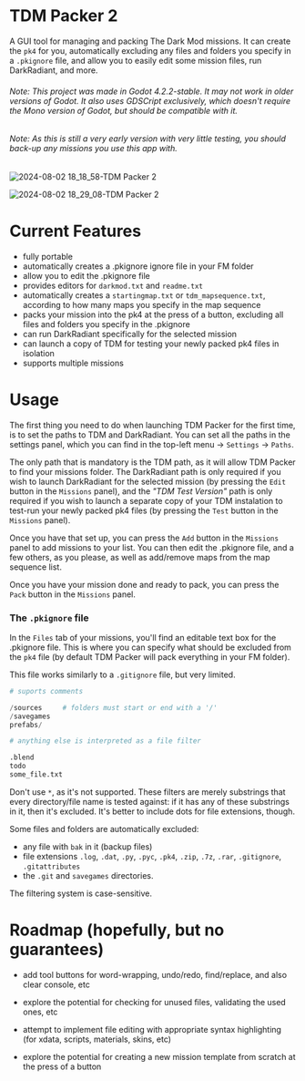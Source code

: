 # TDM Packer 2
A GUI tool for managing and packing The Dark Mod missions. It can create the `pk4` for you, automatically excluding any files and folders you specify in a `.pkignore` file, and allow you to easily edit some mission files, run DarkRadiant, and more.


###### Note: This project was made in Godot 4.2.2-stable. It may not work in older versions of Godot. It also uses GDSCript exclusively, which doesn't require the Mono version of Godot, but should be compatible with it.

###### Note: As this is still a very early version with very little testing, you should back-up any missions you use this app with.

![2024-08-02 18_18_58-TDM Packer 2](https://github.com/user-attachments/assets/1e03cefc-35ba-41c7-8ab1-805893c2a86c)

![2024-08-02 18_29_08-TDM Packer 2](https://github.com/user-attachments/assets/df567658-90fd-4a26-a83e-8b84d00bcdae)


# Current Features

- fully portable
- automatically creates a .pkignore ignore file in your FM folder
- allow you to edit the .pkignore file
- provides editors for `darkmod.txt` and `readme.txt`
- automatically creates a `startingmap.txt` or `tdm_mapsequence.txt`, according to how many maps you specify in the map sequence
- packs your mission into the pk4 at the press of a button, excluding all files and folders you specify in the .pkignore
- can run DarkRadiant specifically for the selected mission
- can launch a copy of TDM for testing your newly packed pk4 files in isolation
- supports multiple missions


# Usage

The first thing you need to do when launching TDM Packer for the first time, is to set the paths to TDM and DarkRadiant. You can set all the paths in the settings panel, which you can find in the top-left menu -> `Settings` -> `Paths`.

The only path that is mandatory is the TDM path, as it will allow TDM Packer to find your missions folder. The DarkRadiant path is only required if you wish to launch DarkRadiant for the selected mission (by pressing the `Edit` button in the `Missions` panel), and the *"TDM Test Version"* path is only required if you wish to launch a separate copy of your TDM instalation to test-run your newly packed pk4 files (by pressing the `Test` button in the `Missions` panel).

Once you have that set up, you can press the `Add` button in the `Missions` panel to add missions to your list. You can then edit the .pkignore file, and a few others, as you please, as well as add/remove maps from the map sequence list.

Once you have your mission done and ready to pack, you can press the `Pack` button in the `Missions` panel.

### The `.pkignore` file

In the `Files` tab of your missions, you'll find an editable text box for the .pkignore file. This is where you can specify what should be excluded from the `pk4` file (by default TDM Packer will pack everything in your FM folder).

This file works similarly to a `.gitignore` file, but very limited.

```py
# suports comments

/sources     # folders must start or end with a '/'
/savegames
prefabs/

# anything else is interpreted as a file filter

.blend
todo
some_file.txt
```

Don't use `*`, as it's not supported. These filters are merely substrings that every directory/file name is tested against: if it has any of these substrings in it, then it's excluded. It's better to include dots for file extensions, though.

Some files and folders are automatically excluded:
- any file with `bak` in it (backup files)
- file extensions `.log`, `.dat`, `.py`, `.pyc`, `.pk4`, `.zip`, `.7z`, `.rar`, `.gitignore`, `.gitattributes`
- the `.git` and `savegames` directories.


The filtering system is case-sensitive.









# Roadmap (hopefully, but no guarantees)
- add tool buttons for word-wrapping, undo/redo, find/replace, and also clear console, etc

- explore the potential for checking for unused files, validating the used ones, etc

- attempt to implement file editing with appropriate syntax highlighting (for xdata, scripts, materials, skins, etc)

- explore the potential for creating a new mission template from scratch at the press of a button
